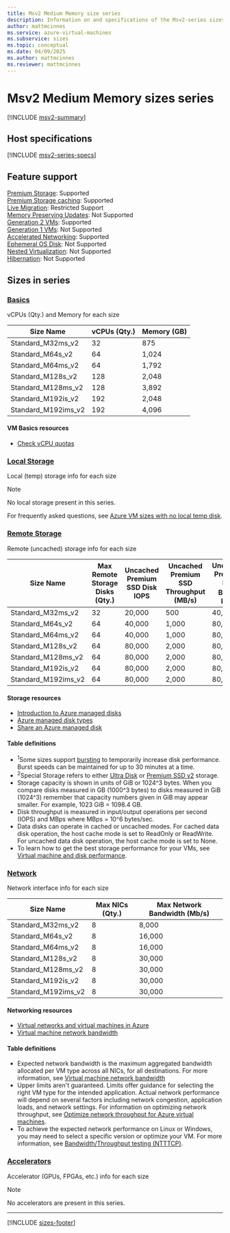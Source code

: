 ```yaml
---
title: Msv2 Medium Memory size series
description: Information on and specifications of the Msv2-series sizes
author: mattmcinnes
ms.service: azure-virtual-machines
ms.subservice: sizes
ms.topic: conceptual
ms.date: 04/09/2025
ms.author: mattmcinnes
ms.reviewer: mattmcinnes
---
```


# Msv2 Medium Memory sizes series

[!INCLUDE [msv2-summary](./includes/msv2-mm-series-summary.md)]

## Host specifications
[!INCLUDE [msv2-series-specs](./includes/msv2-mm-series-specs.md)]

## Feature support
[Premium Storage](../../premium-storage-performance.md): Supported <br>[Premium Storage caching](../../premium-storage-performance.md): Supported <br>[Live Migration](../../maintenance-and-updates.md): Restricted Support <br>[Memory Preserving Updates](../../maintenance-and-updates.md): Not Supported <br>[Generation 2 VMs](../../generation-2.md): Supported <br>[Generation 1 VMs](../../generation-2.md): Not Supported <br>[Accelerated Networking](../../../virtual-network/create-vm-accelerated-networking-cli.md): Supported <br>[Ephemeral OS Disk](../../ephemeral-os-disks.md): Not Supported <br>[Nested Virtualization](/virtualization/hyper-v-on-windows/user-guide/nested-virtualization): Not Supported <br>[Hibernation](../../hibernate-resume.md): Not Supported <br>

## Sizes in series

### [Basics](#tab/sizebasic)

vCPUs (Qty.) and Memory for each size

| Size Name | vCPUs (Qty.) | Memory (GB) |
| --- | --- | --- |
| Standard_M32ms_v2 | 32 | 875 |
| Standard_M64s_v2 | 64 | 1,024 |
| Standard_M64ms_v2 | 64 | 1,792 |
| Standard_M128s_v2 | 128 | 2,048 |
| Standard_M128ms_v2 | 128 | 3,892 |
| Standard_M192is_v2 | 192 | 2,048 |
| Standard_M192ims_v2 | 192 | 4,096 |

#### VM Basics resources
- [Check vCPU quotas](../../../virtual-machines/quotas.md)

### [Local Storage](#tab/sizestoragelocal)

Local (temp) storage info for each size

> [!NOTE]
> No local storage present in this series.
>
> For frequently asked questions, see [Azure VM sizes with no local temp disk](../../azure-vms-no-temp-disk.yml).


### [Remote Storage](#tab/sizestorageremote)

Remote (uncached) storage info for each size

| Size Name | Max Remote Storage Disks (Qty.) | Uncached Premium SSD Disk IOPS | Uncached Premium SSD Throughput (MB/s) | Uncached Premium SSD Burst<sup>1</sup> IOPS | Uncached Premium SSD Burst<sup>1</sup> Throughput (MB/s) |
| --- | --- | --- | --- | --- | --- |
| Standard_M32ms_v2 | 32 | 20,000 | 500 | 40,000 | 1,000 |
| Standard_M64s_v2 | 64 | 40,000 | 1,000 | 80,000 | 2,000 |
| Standard_M64ms_v2 | 64 | 40,000 | 1,000 | 80,000 | 2,000 |
| Standard_M128s_v2 | 64 | 80,000 | 2,000 | 80,000 | 4,000 |
| Standard_M128ms_v2 | 64 | 80,000 | 2,000 | 80,000 | 4,000 |
| Standard_M192is_v2 | 64 | 80,000 | 2,000 | 80,000 | 4,000 |
| Standard_M192ims_v2 | 64 | 80,000 | 2,000 | 80,000 | 4,000 |

#### Storage resources
- [Introduction to Azure managed disks](../../../virtual-machines/managed-disks-overview.md)
- [Azure managed disk types](../../../virtual-machines/disks-types.md)
- [Share an Azure managed disk](../../../virtual-machines/disks-shared.md)

#### Table definitions
- <sup>1</sup>Some sizes support [bursting](../../disk-bursting.md) to temporarily increase disk performance. Burst speeds can be maintained for up to 30 minutes at a time.
- <sup>2</sup>Special Storage refers to either [Ultra Disk](../../../virtual-machines/disks-enable-ultra-ssd.md) or [Premium SSD v2](../../../virtual-machines/disks-deploy-premium-v2.md) storage.
- Storage capacity is shown in units of GiB or 1024^3 bytes. When you compare disks measured in GB (1000^3 bytes) to disks measured in GiB (1024^3) remember that capacity numbers given in GiB may appear smaller. For example, 1023 GiB = 1098.4 GB.
- Disk throughput is measured in input/output operations per second (IOPS) and MBps where MBps = 10^6 bytes/sec.
- Data disks can operate in cached or uncached modes. For cached data disk operation, the host cache mode is set to ReadOnly or ReadWrite. For uncached data disk operation, the host cache mode is set to None.
- To learn how to get the best storage performance for your VMs, see [Virtual machine and disk performance](../../../virtual-machines/disks-performance.md).


### [Network](#tab/sizenetwork)

Network interface info for each size

| Size Name | Max NICs (Qty.) | Max Network Bandwidth (Mb/s) |
| --- | --- | --- |
| Standard_M32ms_v2 | 8 | 8,000 |
| Standard_M64s_v2 | 8 | 16,000 |
| Standard_M64ms_v2 | 8 | 16,000 |
| Standard_M128s_v2 | 8 | 30,000 |
| Standard_M128ms_v2 | 8 | 30,000 |
| Standard_M192is_v2 | 8 | 30,000 |
| Standard_M192ims_v2 | 8 | 30,000 |

#### Networking resources
- [Virtual networks and virtual machines in Azure](../../../virtual-network/network-overview.md)
- [Virtual machine network bandwidth](../../../virtual-network/virtual-machine-network-throughput.md)

#### Table definitions
- Expected network bandwidth is the maximum aggregated bandwidth allocated per VM type across all NICs, for all destinations. For more information, see [Virtual machine network bandwidth](../../../virtual-network/virtual-machine-network-throughput.md)
- Upper limits aren't guaranteed. Limits offer guidance for selecting the right VM type for the intended application. Actual network performance will depend on several factors including network congestion, application loads, and network settings. For information on optimizing network throughput, see [Optimize network throughput for Azure virtual machines](../../../virtual-network/virtual-network-optimize-network-bandwidth.md). 
-  To achieve the expected network performance on Linux or Windows, you may need to select a specific version or optimize your VM. For more information, see [Bandwidth/Throughput testing (NTTTCP)](../../../virtual-network/virtual-network-bandwidth-testing.md).

### [Accelerators](#tab/sizeaccelerators)

Accelerator (GPUs, FPGAs, etc.) info for each size

> [!NOTE]
> No accelerators are present in this series.

---

[!INCLUDE [sizes-footer](../includes/sizes-footer.md)]
